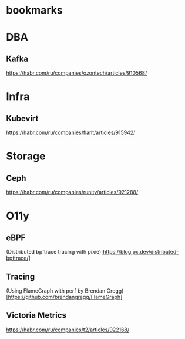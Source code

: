# bookmarks
# DBA
## Kafka
https://habr.com/ru/companies/ozontech/articles/910568/
# Infra
## Kubevirt
https://habr.com/ru/companies/flant/articles/915942/
# Storage
## Ceph
https://habr.com/ru/companies/runity/articles/921288/
# O11y
## eBPF
(Distributed bpftrace tracing with pixie)[https://blog.px.dev/distributed-bpftrace/]
## Tracing
(Using FlameGraph with perf by Brendan Gregg)[https://github.com/brendangregg/FlameGraph]
## Victoria Metrics
https://habr.com/ru/companies/t2/articles/922168/
